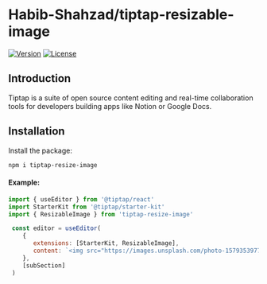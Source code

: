 # Habib-Shahzad/tiptap-resizable-image
[![Version](https://img.shields.io/github/package-json/v/habib-shahzad/tiptap-resizable-image)](https://github.com/Habib-Shahzad/tiptap-resizable-image)
[![License](https://img.shields.io/github/license/habib-shahzad/tiptap-resizable-image)](https://github.com/Habib-Shahzad/tiptap-resizable-image)

## Introduction
Tiptap is a suite of open source content editing and real-time collaboration tools for developers building apps like Notion or Google Docs.

## Installation
Install the package:
```shell
npm i tiptap-resize-image
```


#### Example:
```js
import { useEditor } from '@tiptap/react'
import StarterKit from '@tiptap/starter-kit'
import { ResizableImage } from 'tiptap-resize-image'

 const editor = useEditor(
    {
       extensions: [StarterKit, ResizableImage],
       content: `<img src="https://images.unsplash.com/photo-1579353977828-2a4eab540b9a?ixlib=rb-4.0.3&ixid=M3wxMjA3fDB8MHxwaG90by1wYWdlfHx8fGVufDB8fHx8fA%3D%3D&auto=format&fit=crop&w=1674&q=80" /> height="200" `,
    },
    [subSection]
 )
```